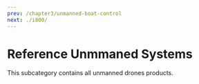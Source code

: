 ```yaml
---
prev: /chapter3/unmanned-boat-control
next: ./i800/
---
```


# Reference Unmmaned Systems
This subcategory contains all unmanned drones products.
